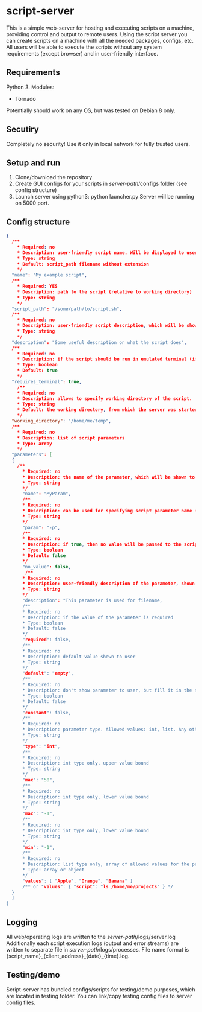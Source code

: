# script-server
This is a simple web-server for hosting and executing scripts on a machine, providing control and output to remote users.
Using the script server you can create scripts on a machine with all the needed packages, configs, etc. All users will be able to execute the scripts without any system requirements (except browser) and in user-friendly interface.

## Requirements
Python 3. Modules:
* Tornado

Potentially should work on any OS, but was tested on Debian 8 only. 

## Secutiry
Completely no security! Use it only in local network for fully trusted users. 

## Setup and run
1. Clone/download the repository
2. Create GUI configs for your scripts in _server-path_/configs folder (see config structure)
3. Launch server using python3: python launcher.py
Server will be running on 5000 port.

## Config structure
```json
{
  /**
    * Required: no
    * Description: user-friendly script name. Will be displayed to user 
    * Type: string
    * Default: script_path filename without extension
    */
  "name": "My example script",
  /**
    * Required: YES
    * Description: path to the script (relative to working directory)
    * Type: string
    */
  "script_path": "/some/path/to/script.sh",
  /**
    * Required: no
    * Description: user-friendly script description, which will be shown to a user
    * Type: string
    */
  "description": "Some useful description on what the script does",
  /**
    * Required: no
    * Description: if the script should be run in emulated terminal (if it has special behaviour in terminal).
    * Type: boolean
    * Default: true
    */
  "requires_terminal": true,
    /**
    * Required: no
    * Description: allows to specify working directory of the script.
    * Type: string
    * Default: the working directory, from which the server was started
    */
  "working_directory": "/home/me/temp",
  /**
    * Required: no
    * Description: list of script parameters
    * Type: array
    */
  "parameters": [
  {
    /**
      * Required: no
      * Description: the name of the parameter, which will be shown to the user. Required for non-constant parameters
      * Type: string
      */
      "name": "MyParam",
      /**
      * Required: no
      * Description: can be used for specifying script parameter name (e.g. script.sh -p myval). Omit this field for position based parameters
      * Type: string
      */
      "param": "-p",
      /**
      * Required: no
      * Description: if true, then no value will be passed to the script, only "param" will be specified
      * Type: boolean
      * Default: false
      */
      "no_value": false,
       /**
      * Required: no
      * Description: user-friendly description of the parameter, shown to the user (not yet implemented in GUI)
      * Type: string
      */
      "description": "This parameter is used for filename,
      /**
      * Required: no
      * Description: if the value of the parameter is required 
      * Type: boolean
      * Default: false
      */
      "required": false,
      /**
      * Required: no
      * Description: default value shown to user
      * Type: string
      */
      "default": "empty",
      /**
      * Required: no
      * Description: don't show parameter to user, but fill it in the script with the value of "default" field
      * Type: boolean
      * Default: false
      */
      "constant": false,
      /**
      * Required: no
      * Description: parameter type. Allowed values: int, list. Any other value will be simple text edit.
      * Type: string
      */
      "type": "int",
      /**
      * Required: no
      * Description: int type only, upper value bound 
      * Type: string
      */
      "max": "50",
      /**
      * Required: no
      * Description: int type only, lower value bound 
      * Type: string
      */
      "max": "-1",
      /**
      * Required: no
      * Description: int type only, lower value bound 
      * Type: string
      */
      "min": "-1",
      /**
      * Required: no
      * Description: list type only, array of allowed values for the parameter. Can be either predefined values or result from script invocation
      * Type: array or object
      */
      "values": [ "Apple", "Orange", "Banana" ]
      /** or "values": { "script": "ls /home/me/projects" } */
  }
  ]
}
```

## Logging
All web/operating logs are written to the _server-path_/logs/server.log
Additionally each script execution logs (output and error streams) are written to separate file in _server-path_/logs/processes. File name format is {script\_name}\_{client\_address}\_{date}\_{time}.log. 

## Testing/demo
Script-server has bundled configs/scripts for testing/demo purposes, which are located in testing folder. You can link/copy testing config files to server config files.
